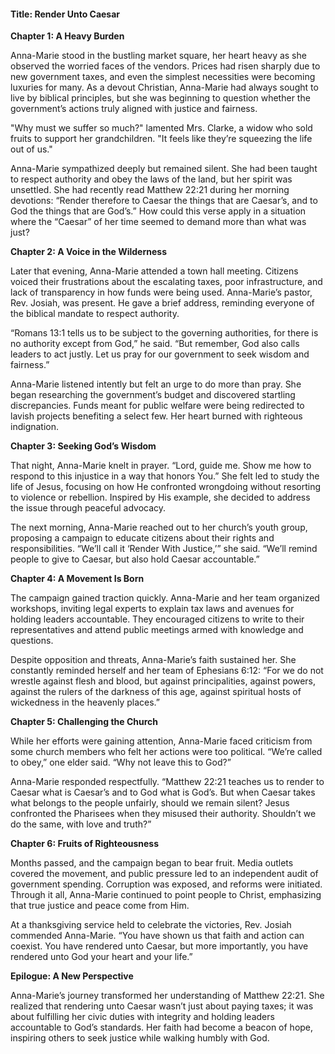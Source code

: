 

#### Title: Render Unto Caesar

**Chapter 1: A Heavy Burden**

Anna-Marie stood in the bustling market square, her heart heavy as she observed the worried faces of the vendors. Prices had risen sharply due to new government taxes, and even the simplest necessities were becoming luxuries for many. As a devout Christian, Anna-Marie had always sought to live by biblical principles, but she was beginning to question whether the government’s actions truly aligned with justice and fairness.

"Why must we suffer so much?" lamented Mrs. Clarke, a widow who sold fruits to support her grandchildren. "It feels like they’re squeezing the life out of us."

Anna-Marie sympathized deeply but remained silent. She had been taught to respect authority and obey the laws of the land, but her spirit was unsettled. She had recently read Matthew 22:21 during her morning devotions: “Render therefore to Caesar the things that are Caesar’s, and to God the things that are God’s.” How could this verse apply in a situation where the “Caesar” of her time seemed to demand more than what was just?

**Chapter 2: A Voice in the Wilderness**

Later that evening, Anna-Marie attended a town hall meeting. Citizens voiced their frustrations about the escalating taxes, poor infrastructure, and lack of transparency in how funds were being used. Anna-Marie’s pastor, Rev. Josiah, was present. He gave a brief address, reminding everyone of the biblical mandate to respect authority.

“Romans 13:1 tells us to be subject to the governing authorities, for there is no authority except from God,” he said. “But remember, God also calls leaders to act justly. Let us pray for our government to seek wisdom and fairness.”

Anna-Marie listened intently but felt an urge to do more than pray. She began researching the government’s budget and discovered startling discrepancies. Funds meant for public welfare were being redirected to lavish projects benefiting a select few. Her heart burned with righteous indignation.

**Chapter 3: Seeking God’s Wisdom**

That night, Anna-Marie knelt in prayer. “Lord, guide me. Show me how to respond to this injustice in a way that honors You.” She felt led to study the life of Jesus, focusing on how He confronted wrongdoing without resorting to violence or rebellion. Inspired by His example, she decided to address the issue through peaceful advocacy.

The next morning, Anna-Marie reached out to her church’s youth group, proposing a campaign to educate citizens about their rights and responsibilities. “We’ll call it ‘Render With Justice,’” she said. “We’ll remind people to give to Caesar, but also hold Caesar accountable.”

**Chapter 4: A Movement Is Born**

The campaign gained traction quickly. Anna-Marie and her team organized workshops, inviting legal experts to explain tax laws and avenues for holding leaders accountable. They encouraged citizens to write to their representatives and attend public meetings armed with knowledge and questions.

Despite opposition and threats, Anna-Marie’s faith sustained her. She constantly reminded herself and her team of Ephesians 6:12: “For we do not wrestle against flesh and blood, but against principalities, against powers, against the rulers of the darkness of this age, against spiritual hosts of wickedness in the heavenly places.”

**Chapter 5: Challenging the Church**

While her efforts were gaining attention, Anna-Marie faced criticism from some church members who felt her actions were too political. “We’re called to obey,” one elder said. “Why not leave this to God?”

Anna-Marie responded respectfully. “Matthew 22:21 teaches us to render to Caesar what is Caesar’s and to God what is God’s. But when Caesar takes what belongs to the people unfairly, should we remain silent? Jesus confronted the Pharisees when they misused their authority. Shouldn’t we do the same, with love and truth?”

**Chapter 6: Fruits of Righteousness**

Months passed, and the campaign began to bear fruit. Media outlets covered the movement, and public pressure led to an independent audit of government spending. Corruption was exposed, and reforms were initiated. Through it all, Anna-Marie continued to point people to Christ, emphasizing that true justice and peace come from Him.

At a thanksgiving service held to celebrate the victories, Rev. Josiah commended Anna-Marie. “You have shown us that faith and action can coexist. You have rendered unto Caesar, but more importantly, you have rendered unto God your heart and your life.”

**Epilogue: A New Perspective**

Anna-Marie’s journey transformed her understanding of Matthew 22:21. She realized that rendering unto Caesar wasn’t just about paying taxes; it was about fulfilling her civic duties with integrity and holding leaders accountable to God’s standards. Her faith had become a beacon of hope, inspiring others to seek justice while walking humbly with God.


